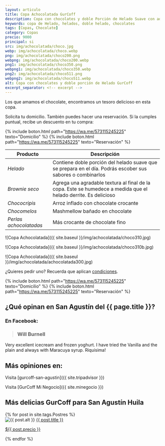 ```yaml
---
layout: articulo
title: Copa Achocolatada GurCoff
description: Copa con chocolates y doble Porción de Helado Suave con adiciones de fruta o golocinas
keywords: copa de Helado, helados, doble helado, chocolates
tags: [Copas, Chocolate]
category: Copas
precio: 9000
principal: si
src: img/achocolatada/choco.jpg
webp: img/achocolatada/choco.webp
png: img/achocolatada/choco200.png
webpng: img/achocolatada/choco200.webp
png1: img/achocolatada/choco350.png
webpng1: img/achocolatada/choco350.webp
png2: img/achocolatada/choco511.png
webpng2: img/achocolatada/choco511.webp
alt: Copa con chocolates y doble porción de Helado GurCoff
excerpt_separator: <!-- excerpt -->
---
```

Los que amamos el chocolate, encontramos un tesoro delicioso en esta copa.

<!-- excerpt -->

Solicita tu domicilio. También puedes hacer una reservación. Si la cumples puntual, recibe un descuento en tu compra:

{% include boton.html path="https://wa.me/573115245225" texto="Domicilio" %} {% include boton.html path="https://wa.me/573115245225" texto="Reservación" %}

| Producto | Descripción |
| ----------- | ------ |
| *Helado* | Contiene doble porción del helado suave que se prepara en el día. Podrás escober sus sabores o combinarlos |
| *Brownie seco* | Agrega una agradable textura al final de la copa. Este se humedece a medida que el helado derrite. Es delicioso |
| *Chococripis* | Arroz inflado con chocolate crocante |
| *Chocomelos* | Mashmellow bañado en chocolate |
| *Perlas achocolatadas* | Más crocante de chocolate fino |

![Copa Achocolatada]({{ site.baseul }}/img/achocolatada/choco310.jpg)

![Copa Achocolatada]({{ site.baseul }}/img/achocolatada/choco310b.jpg)

![Copa Achocolatada]({{ site.baseul }}/img/achocolatada/achocolatada300.jpg)

¿Quieres pedir uno? Recuerda que aplican [condiciones]().

{% include boton.html path="https://wa.me/573115245225" texto="Domicilio" %} {% include boton.html path="https://wa.me/573115245225" texto="Reservación" %}

## ¿Qué opinan en San Agustín del {{ page.title }}?

### En Facebook:

> ### Will Burnell
Very excellent icecream and frozen yoghurt. I have tried the Vanilla and the plain and always with Maracuya syrup. Riquisima!

## Más opiniones en:

<span class="icon-tripadvisor"></span> Visita [gurcoff-san-agustin]({{ site.tripadvisor }})

<span class="icon-map-marker"></span> Visita [GurCoff Mi Negocio]({{ site.minegocio }})

## Más delicias GurCoff para San Agustín Huila

<div class="recomendaciones">
  {% for post in site.tags.Postres %}
  <div>
    <picture>
      <source type="image/webp" srcset="{{ site.baseurl }}/{{ post.webpng }}">
      <img src="{{ site.baseurl }}/{{ post.png }}" alt="{{ post.alt }}">
    </picture> 
    <a href="{{ post.url }}">{{ post.title }} <p>${{ post.precio }}</p></a>
  </div>
  {% endfor %}
  </div>